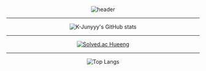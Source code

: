 <div align="center">
 
![header](https://capsule-render.vercel.app/api?type=Rect&text=Hueeng&color=timeGradient)

  <hr/>
  
![K-Junyyy's GitHub stats](https://github-readme-stats.vercel.app/api?username=LeeHueeng&show_icons=true&theme=cobalt)

<hr/>
  
[![Solved.ac
Hueeng](http://mazassumnida.wtf/api/generate_badge?boj=zzxx3730)](https://solved.ac//)

  <hr/>
  
![Top Langs](https://github-readme-stats.vercel.app/api/top-langs/?username=LeeHueeng&layout=compact&theme=tokyonight)

  
</div>




<!--
**LeeHueeng/LeeHueeng** is a ✨ _special_ ✨ repository because its `README.md` (this file) appears on your GitHub profile.

Here are some ideas to get you started:

- 🔭 I’m currently working on ...
- 🌱 I’m currently learning ...
- 👯 I’m looking to collaborate on ...
- 🤔 I’m looking for help with ...
- 💬 Ask me about ...
- 📫 How to reach me: ...
- 😄 Pronouns: ...
- ⚡ Fun fact: ...
-->
